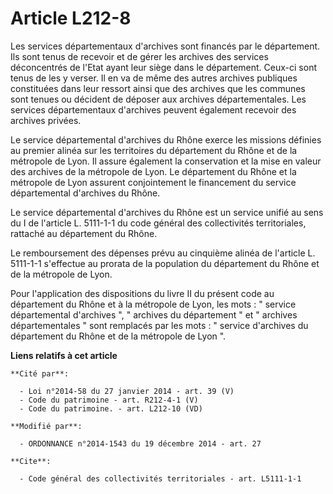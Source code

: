 # Article L212-8

Les services départementaux d'archives sont financés par le département. Ils sont tenus de recevoir et de gérer les archives
des services déconcentrés de l'Etat ayant leur siège dans le département. Ceux-ci sont tenus de les y verser. Il en va de
même des autres archives publiques constituées dans leur ressort ainsi que des archives que les communes sont tenues ou
décident de déposer aux archives départementales. Les services départementaux d'archives peuvent également recevoir des
archives privées.

Le service départemental d'archives du Rhône exerce les missions définies au premier alinéa sur les territoires du
département du Rhône et de la métropole de Lyon. Il assure également la conservation et la mise en valeur des archives de la
métropole de Lyon. Le département du Rhône et la métropole de Lyon assurent conjointement le financement du service
départemental d'archives du Rhône.

Le service départemental d'archives du Rhône est un service unifié au sens du I de l'article L. 5111-1-1 du code général des
collectivités territoriales, rattaché au département du Rhône. 

Le remboursement des dépenses prévu au cinquième alinéa de l'article L. 5111-1-1 s'effectue au prorata de la population du
département du Rhône et de la métropole de Lyon. 

Pour l'application des dispositions du livre II du présent code au département du Rhône et à la métropole de Lyon, les mots :
"   service départemental d'archives ", " archives du département " et " archives départementales " sont remplacés par les
mots : " service d'archives du département du Rhône et de la métropole de Lyon ".

**Liens relatifs à cet article**

	**Cité par**:

	  - Loi n°2014-58 du 27 janvier 2014 - art. 39 (V)
	  - Code du patrimoine - art. R212-4-1 (V)
	  - Code du patrimoine. - art. L212-10 (VD)

	**Modifié par**:

	  - ORDONNANCE n°2014-1543 du 19 décembre 2014 - art. 27

	**Cite**:

	  - Code général des collectivités territoriales - art. L5111-1-1
